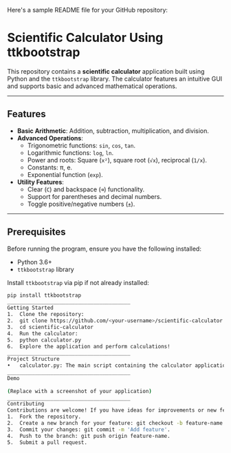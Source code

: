 Here's a sample README file for your GitHub repository:
# Scientific Calculator Using ttkbootstrap

This repository contains a **scientific calculator** application built using Python and the `ttkbootstrap` library. The calculator features an intuitive GUI and supports basic and advanced mathematical operations.

---

## Features

- **Basic Arithmetic**: Addition, subtraction, multiplication, and division.
- **Advanced Operations**:
  - Trigonometric functions: `sin`, `cos`, `tan`.
  - Logarithmic functions: `log`, `ln`.
  - Power and roots: Square (`x²`), square root (`√x`), reciprocal (`1/x`).
  - Constants: π, e.
  - Exponential function (`exp`).
- **Utility Features**:
  - Clear (`C`) and backspace (`⌫`) functionality.
  - Support for parentheses and decimal numbers.
  - Toggle positive/negative numbers (`±`).

---

## Prerequisites

Before running the program, ensure you have the following installed:

- Python 3.6+
- `ttkbootstrap` library

Install `ttkbootstrap` via pip if not already installed:

```bash
pip install ttkbootstrap
________________________________________
Getting Started
1.	Clone the repository:
2.	git clone https://github.com/<your-username>/scientific-calculator.git
3.	cd scientific-calculator
4.	Run the calculator:
5.	python calculator.py
6.	Explore the application and perform calculations!
________________________________________
Project Structure
•	calculator.py: The main script containing the calculator application logic and GUI design.
________________________________________
Demo
 
(Replace with a screenshot of your application)
________________________________________
Contributing
Contributions are welcome! If you have ideas for improvements or new features:
1.	Fork the repository.
2.	Create a new branch for your feature: git checkout -b feature-name.
3.	Commit your changes: git commit -m 'Add feature'.
4.	Push to the branch: git push origin feature-name.
5.	Submit a pull request.

